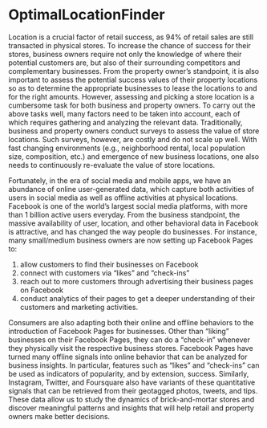 # OptimalLocationFinder
Location is a crucial factor of retail success, as 94% of retail sales are
still transacted in physical stores. To increase the chance of success for
their stores, business owners require not only the knowledge of where
their potential customers are, but also of their surrounding competitors
and complementary businesses. From the property owner’s standpoint, it
is also important to assess the potential success values of their property
locations so as to determine the appropriate businesses to lease the
locations to and for the right amounts. However, assessing and picking a
store location is a cumbersome task for both business and property
owners. To carry out the above tasks well, many factors need to be
taken into account, each of which requires gathering and analyzing the
relevant data. Traditionally, business and property owners conduct
surveys to assess the value of store locations. Such surveys, however,
are costly and do not scale up well. With fast changing environments
(e.g., neighborhood rental, local population size, composition, etc.) and
emergence of new business locations, one also needs to continuously
re-evaluate the value of store locations.

Fortunately, in the era of social media and mobile apps, we have an
abundance of online user-generated data, which capture both activities
of users in social media as well as offline activities at physical locations.
Facebook is one of the world’s largest social media platforms, with more
than 1 billion active users everyday. From the business standpoint, the
massive availability of user, location, and other behavioral data in
Facebook is attractive, and has changed the way people do businesses.
For instance, many small/medium business owners are now setting up
Facebook Pages to:

1. allow customers to find their businesses on Facebook
2. connect with customers via “likes” and “check-ins”
3. reach out to more customers through advertising their business
pages on Facebook
4. conduct analytics of their pages to get a deeper understanding
of their customers and marketing activities.

Consumers are also adapting both their online and offline behaviors to
the introduction of Facebook Pages for businesses. Other than “liking”
businesses on their Facebook Pages, they can do a “check-in” whenever
they physically visit the respective business stores. Facebook Pages
have turned many offline signals into online behavior that can be
analyzed for business insights. In particular, features such as “likes” and
“check-ins” can be used as indicators of popularity, and by extension,
success. Similarly, Instagram, Twitter, and Foursquare also have
variants of these quantitative signals that can be retrieved from their
geotagged photos, tweets, and tips. These data allow us to study the
dynamics of brick-and-mortar stores and discover meaningful patterns
and insights that will help retail and property owners make better
decisions.

